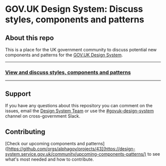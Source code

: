 # GOV.UK Design System: Discuss styles, components and patterns

## About this repo

This is a place for the UK government community to discuss potential new components and patterns for the [GOV.UK Design System](https://design-system.service.gov.uk/).

---

### **[View and discuss styles, components and patterns](https://github.com/orgs/alphagov/projects/43)**

---

## Support

If you have any questions about this repository you can comment on the issues, email the [Design System Team](mailto:govuk-design-system-support@digital.cabinet-office.gov.uk) or use the [#govuk-design-system](https://ukgovernmentdigital.slack.com/messages/govuk-design-system) channel on cross-government Slack.


## Contributing

[Check our upcoming components and patterns]([https://github.com/orgs/alphagov/projects/43](https://design-system.service.gov.uk/community/upcoming-components-patterns/) to see what's most needed and how to contribute.










